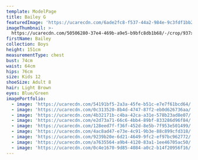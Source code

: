 ```yaml
---
template: ModelPage
title: Bailey G
featuredImage: 'https://ucarecdn.com/6ade2fc8-f537-44a2-984e-9c3fdf1bb28e/'
imageThumbnail: >-
  https://ucarecdn.com/50506280-37e4-469b-a9e5-b9bfc8db1b68/-/crop/937x1369/242,0/-/preview/
firstName: Bailey
collection: Boys
height: 151cm
measurementType: chest
bust: 74cm
waist: 64cm
hips: 76cm
size: Kids 12
shoeSize: Adult 8
hair: Light Brown
eyes: Blue/Green
imagePortfolio:
  - image: 'https://ucarecdn.com/54191bf5-2a3a-45fe-b51c-e7e7f61bcd64/'
  - image: 'https://ucarecdn.com/0c313520-8b4d-4747-87f2-eb0d626736aa/'
  - image: 'https://ucarecdn.com/4b32171b-c4ba-42ca-a31e-578b23ad8e07/'
  - image: 'https://ucarecdn.com/e2d73a71-66c6-4bb4-89bf-833286d96f84/'
  - image: 'https://ucarecdn.com/128eed7f-f36f-452d-8e5b-7f953e501499/'
  - image: 'https://ucarecdn.com/4ac8ad47-e73e-4c91-9b3e-88c899cfd318/'
  - image: 'https://ucarecdn.com/9239b20e-6d21-4649-9fc2-ef97bc962772/'
  - image: 'https://ucarecdn.com/a7635564-a9b4-4120-83a1-1ee46705ac50/'
  - image: 'https://ucarecdn.com/0c4e1670-9d85-4084-a0c2-b14f20956f16/'
---
```


